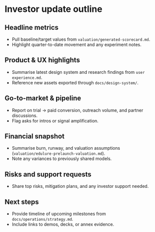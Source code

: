 # Investor update outline

## Headline metrics
- Pull baseline/target values from `valuation/generated-scorecard.md`.
- Highlight quarter-to-date movement and any experiment notes.

## Product & UX highlights
- Summarise latest design system and research findings from `user experience.md`.
- Reference new assets exported through `docs/design-system/`.

## Go-to-market & pipeline
- Report on trial → paid conversion, outreach volume, and partner discussions.
- Flag asks for intros or signal amplification.

## Financial snapshot
- Summarise burn, runway, and valuation assumptions (`valuation/edulure-prelaunch-valuation.md`).
- Note any variances to previously shared models.

## Risks and support requests
- Share top risks, mitigation plans, and any investor support needed.

## Next steps
- Provide timeline of upcoming milestones from `docs/operations/strategy.md`.
- Include links to demos, decks, or annex evidence.
